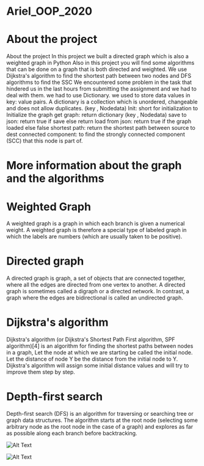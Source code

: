 # Ariel_OOP_2020
# About the project 
About the project 
In this project we built a directed graph which is also a weighted graph in Python 
Also in this project you will find some algorithms that can be done on a graph that is both directed and weighted.
We use Dijkstra's algorithm to find the shortest path between two nodes and DFS algorithms to find the SSC 
We encountered some problem in the task that hindered us in the last hours from submitting the assignment and we had to deal with them.
we had to use Dictionary. we used to store data values in key: value pairs.
A dictionary is a collection which is unordered, changeable and does not allow duplicates. (key , Nodedata)
Init: short for initialization to Initialize the graph
get graph: return dictionary (key , Nodedata)
save to json: return true if save else return 
load from json: return true if the graph loaded else false 
shortest path: return the shortest path between source to dest
connected component: to find the strongly connected component (SCC) that this node is part of.
# More information about the graph and the algorithms 
# Weighted Graph
A weighted graph is a graph in which each branch is given a numerical weight. A weighted graph is therefore a special type of labeled graph in which the labels are numbers (which are usually taken to be positive).
# Directed graph
A directed graph is graph, a set of objects that are connected together, where all the edges are directed from one vertex to another. A directed graph is sometimes called a digraph or a directed network. In contrast, a graph where the edges are bidirectional is called an undirected graph.
# Dijkstra's algorithm
Dijkstra's algorithm (or Dijkstra's Shortest Path First algorithm, SPF algorithm)[4] is an algorithm for finding the shortest paths between nodes in a graph,
Let the node at which we are starting be called the initial node. Let the distance of node Y be the distance from the initial node to Y. Dijkstra's algorithm will assign some initial distance values and will try to improve them step by step.
# Depth-first search
Depth-first search (DFS) is an algorithm for traversing or searching tree or graph data structures. The algorithm starts at the root node (selecting some arbitrary node as the root node in the case of a graph) and explores as far as possible along each branch before backtracking.
         


![Alt Text](https://media.giphy.com/media/vFKqnCdLPNOKc/giphy.gif)

![Alt Text](https://media2.giphy.com/media/5Y1bP0dftNhuRzQehp/giphy.gif)


